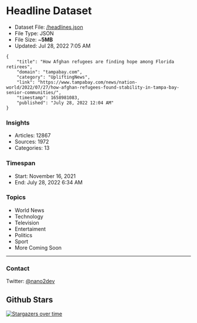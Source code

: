 # Headline Dataset

- Dataset File: [/headlines.json](https://raw.githubusercontent.com/fwd/news/master/headlines.json) 
- File Type: JSON
- File Size: ~**5MB**
- Updated: Jul 28, 2022 7:05 AM

```
{
    "title": "How Afghan refugees are finding hope among Florida retirees",
    "domain": "tampabay.com",
    "category": "UpliftingNews",
    "link": "https://www.tampabay.com/news/nation-world/2022/07/27/how-afghan-refugees-found-stability-in-tampa-bay-senior-communities/",
    "timestamp": 1658981083,
    "published": "July 28, 2022 12:04 AM"
}
```

### Insights

- Articles: 12867
- Sources: 1972
- Categories: 13

### Timespan

- Start: November 16, 2021
- End: July 28, 2022 6:34 AM

### Topics

- World News
- Technology
- Television
- Entertaiment
- Politics
- Sport
- More Coming Soon

---

### Contact 

Twitter: [@nano2dev](https://twitter.com/nano2dev)

## Github Stars

[![Stargazers over time](https://starchart.cc/fwd/news.svg)](https://starchart.cc/fwd/news)
	